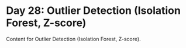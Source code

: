 # Day 28: Outlier Detection (Isolation Forest, Z-score)

Content for Outlier Detection (Isolation Forest, Z-score).
